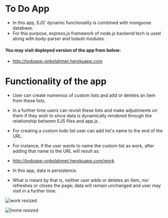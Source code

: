 # To Do App
- In this app, EJS' dynamic functionality is combined with mongoose database.
- For this purpose, express.js framework of node.js backend tech is used along with body-parser and lodash modules.
#### You may visit deployed version of the app from below:
- http://todoapp-onkolahmet.herokuapp.com

# Functionality of the app 
- User can create numerous of custom lists and add or deletes an item from these lists. 
- In a further time users can revisit these lists and make adjustments on them if they wish to since data is dynamically rendered through the relationship between EJS files and app.js .
- For creating a custom todo list user can add list's name to the end of the URL. 
- For instance, if the user wants to name the custom list as work, after adding that name to the URL will result as: 
- http://todoapp-onkolahmet.herokuapp.com/work

- In this app, data is persistence. 
- What is meant by that is, neither user adds or deletes an item, nor refreshes or closes the page; data will remain unchanged and user may visit in a further time.


![work resized](https://user-images.githubusercontent.com/62245004/92332541-49f0f200-f087-11ea-8259-f70f8f416846.png)


![home resized](https://user-images.githubusercontent.com/62245004/92332542-4a898880-f087-11ea-81c4-fca1a16c0b28.png)


